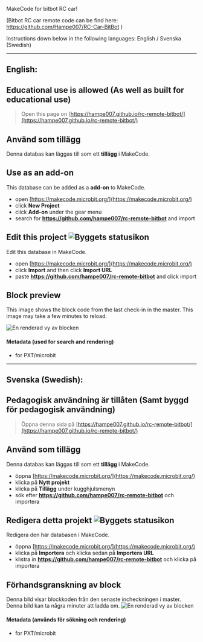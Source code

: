 MakeCode for bitbot RC car!

(Bitbot RC car remote code can be find here: https://github.com/Hampe007/RC-Car-BitBot )

Instructions down below in the following languages:
English / Svenska (Swedish)

________________________________________________________________________________________________________________________________________________________
## English:

## Educational use is allowed (As well as built for educational use)


> Open this page on [https://hampe007.github.io/rc-remote-bitbot/](https://hampe007.github.io/rc-remote-bitbot/)
## Använd som tillägg

Denna databas kan läggas till som ett **tillägg** i MakeCode.

## Use as an add-on

This database can be added as a **add-on** to MakeCode.

* open [https://makecode.microbit.org/](https://makecode.microbit.org/)
* click **New Project**
* click **Add-on** under the gear menu
* search for **https://github.com/hampe007/rc-remote-bitbot** and import

## Edit this project ![Byggets statusikon](https://github.com/hampe007/rc-remote-bitbot/workflows/MakeCode/badge.svg)

Edit this database in MakeCode.

* open [https://makecode.microbit.org/](https://makecode.microbit.org/)
* click **Import** and then click **Import URL**
* paste **https://github.com/hampe007/rc-remote-bitbot** and click import

## Block preview

This image shows the block code from the last check-in in the master.
This image may take a few minutes to reload.

![En renderad vy av blocken](https://github.com/hampe007/rc-remote-bitbot/raw/master/.github/makecode/blocks.png)

#### Metadata (used for search and rendering)

* for PXT/microbit
<script src="https://makecode.com/gh-pages-embed.js"></script><script>makeCodeRender("{{ site.makecode.home_url }}", "{{ site.github.owner_name }}/{{ site.github.repository_name }}");</script>
________________________________________________________________________________________________________________________________________________________
## Svenska (Swedish):

## Pedagogisk användning är tillåten (Samt byggd för pedagogisk användning)

> Öppna denna sida på [https://hampe007.github.io/rc-remote-bitbot/](https://hampe007.github.io/rc-remote-bitbot/)
## Använd som tillägg
Denna databas kan läggas till som ett **tillägg** i MakeCode.
* öppna [https://makecode.microbit.org/](https://makecode.microbit.org/)
* klicka på **Nytt projekt**
* klicka på **Tillägg** under kugghjulsmenyn
* sök efter **https://github.com/hampe007/rc-remote-bitbot** och importera
## Redigera detta projekt ![Byggets statusikon](https://github.com/hampe007/rc-remote-bitbot/workflows/MakeCode/badge.svg)
Redigera den här databasen i MakeCode.
* öppna [https://makecode.microbit.org/](https://makecode.microbit.org/)
* klicka på **Importera** och klicka sedan på **Importera URL**
* klistra in **https://github.com/hampe007/rc-remote-bitbot** och klicka på importera
## Förhandsgranskning av block
Denna bild visar blockkoden från den senaste incheckningen i master.
Denna bild kan ta några minuter att ladda om.
![En renderad vy av blocken](https://github.com/hampe007/rc-remote-bitbot/raw/master/.github/makecode/blocks.png)
#### Metadata (används för sökning och rendering)
* for PXT/microbit
<script src="https://makecode.com/gh-pages-embed.js"></script><script>makeCodeRender("{{ site.makecode.home_url }}", "{{ site.github.owner_name }}/{{ site.github.repository_name }}");</script>
